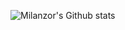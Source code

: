 ![Milanzor's Github stats](https://github-readme-stats.vercel.app/api?username=milanzor&count_private=true&show_icons=true&theme=chartreuse-dark)
